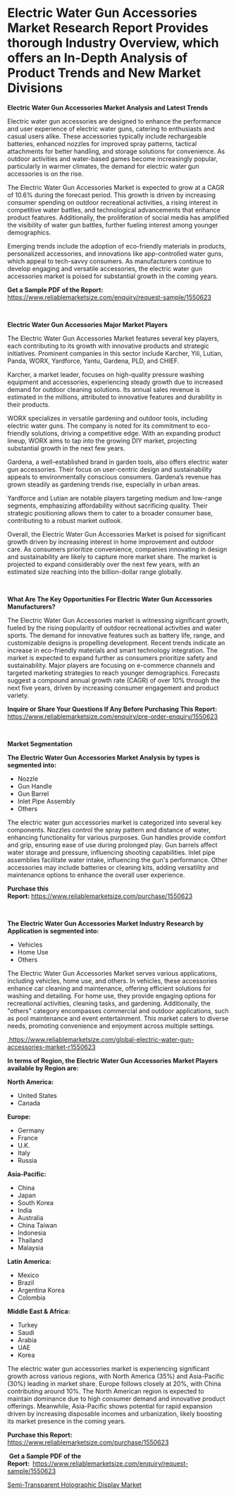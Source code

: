 <p><h1>Electric Water Gun Accessories Market Research Report Provides thorough Industry Overview, which offers an In-Depth Analysis of Product Trends and New Market Divisions</h1></p><p><strong>Electric Water Gun Accessories Market Analysis and Latest Trends</strong></p>
<p><p>Electric water gun accessories are designed to enhance the performance and user experience of electric water guns, catering to enthusiasts and casual users alike. These accessories typically include rechargeable batteries, enhanced nozzles for improved spray patterns, tactical attachments for better handling, and storage solutions for convenience. As outdoor activities and water-based games become increasingly popular, particularly in warmer climates, the demand for electric water gun accessories is on the rise.</p><p>The Electric Water Gun Accessories Market is expected to grow at a CAGR of 10.6% during the forecast period. This growth is driven by increasing consumer spending on outdoor recreational activities, a rising interest in competitive water battles, and technological advancements that enhance product features. Additionally, the proliferation of social media has amplified the visibility of water gun battles, further fueling interest among younger demographics. </p><p>Emerging trends include the adoption of eco-friendly materials in products, personalized accessories, and innovations like app-controlled water guns, which appeal to tech-savvy consumers. As manufacturers continue to develop engaging and versatile accessories, the electric water gun accessories market is poised for substantial growth in the coming years.</p></p>
<p><strong>Get a Sample PDF of the Report:&nbsp;</strong> <a href="https://www.reliablemarketsize.com/enquiry/request-sample/1550623?utm_campaign=3168&utm_medium=2&utm_source=Github&utm_content=ia&utm_term=05042025&utm_id=electric-water-gun-accessories">https://www.reliablemarketsize.com/enquiry/request-sample/1550623</a></p>
<p>&nbsp;</p>
<p><strong>Electric Water Gun Accessories Major Market Players</strong></p>
<p><p>The Electric Water Gun Accessories Market features several key players, each contributing to its growth with innovative products and strategic initiatives. Prominent companies in this sector include Karcher, Yili, Lutian, Panda, WORX, Yardforce, Yantu, Gardena, PLD, and CHIEF. </p><p>Karcher, a market leader, focuses on high-quality pressure washing equipment and accessories, experiencing steady growth due to increased demand for outdoor cleaning solutions. Its annual sales revenue is estimated in the millions, attributed to innovative features and durability in their products.</p><p>WORX specializes in versatile gardening and outdoor tools, including electric water guns. The company is noted for its commitment to eco-friendly solutions, driving a competitive edge. With an expanding product lineup, WORX aims to tap into the growing DIY market, projecting substantial growth in the next few years.</p><p>Gardena, a well-established brand in garden tools, also offers electric water gun accessories. Their focus on user-centric design and sustainability appeals to environmentally conscious consumers. Gardena’s revenue has grown steadily as gardening trends rise, especially in urban areas.</p><p>Yardforce and Lutian are notable players targeting medium and low-range segments, emphasizing affordability without sacrificing quality. Their strategic positioning allows them to cater to a broader consumer base, contributing to a robust market outlook.</p><p>Overall, the Electric Water Gun Accessories Market is poised for significant growth driven by increasing interest in home improvement and outdoor care. As consumers prioritize convenience, companies innovating in design and sustainability are likely to capture more market share. The market is projected to expand considerably over the next few years, with an estimated size reaching into the billion-dollar range globally.</p></p>
<p>&nbsp;</p>
<p><strong>What Are The Key Opportunities For Electric Water Gun Accessories Manufacturers?</strong></p>
<p><p>The Electric Water Gun Accessories market is witnessing significant growth, fueled by the rising popularity of outdoor recreational activities and water sports. The demand for innovative features such as battery life, range, and customizable designs is propelling development. Recent trends indicate an increase in eco-friendly materials and smart technology integration. The market is expected to expand further as consumers prioritize safety and sustainability. Major players are focusing on e-commerce channels and targeted marketing strategies to reach younger demographics. Forecasts suggest a compound annual growth rate (CAGR) of over 10% through the next five years, driven by increasing consumer engagement and product variety.</p></p>
<p><strong>Inquire or Share Your Questions If Any Before Purchasing This Report:</strong> <a href="https://www.reliablemarketsize.com/enquiry/pre-order-enquiry/1550623?utm_campaign=3168&utm_medium=2&utm_source=Github&utm_content=ia&utm_term=05042025&utm_id=electric-water-gun-accessories">https://www.reliablemarketsize.com/enquiry/pre-order-enquiry/1550623</a></p>
<p>&nbsp;</p>
<p><strong>Market Segmentation</strong></p>
<p><strong>The Electric Water Gun Accessories Market Analysis by types is segmented into:</strong></p>
<p><ul><li>Nozzle</li><li>Gun Handle</li><li>Gun Barrel</li><li>Inlet Pipe Assembly</li><li>Others</li></ul></p>
<p><p>The electric water gun accessories market is categorized into several key components. Nozzles control the spray pattern and distance of water, enhancing functionality for various purposes. Gun handles provide comfort and grip, ensuring ease of use during prolonged play. Gun barrels affect water storage and pressure, influencing shooting capabilities. Inlet pipe assemblies facilitate water intake, influencing the gun's performance. Other accessories may include batteries or cleaning kits, adding versatility and maintenance options to enhance the overall user experience.</p></p>
<p><strong>Purchase this Report:&nbsp;</strong><a href="https://www.reliablemarketsize.com/purchase/1550623?utm_campaign=3168&utm_medium=2&utm_source=Github&utm_content=ia&utm_term=05042025&utm_id=electric-water-gun-accessories">https://www.reliablemarketsize.com/purchase/1550623</a></p>
<p>&nbsp;</p>
<p><strong>The Electric Water Gun Accessories Market Industry Research by Application is segmented into:</strong></p>
<p><ul><li>Vehicles</li><li>Home Use</li><li>Others</li></ul></p>
<p><p>The Electric Water Gun Accessories Market serves various applications, including vehicles, home use, and others. In vehicles, these accessories enhance car cleaning and maintenance, offering efficient solutions for washing and detailing. For home use, they provide engaging options for recreational activities, cleaning tasks, and gardening. Additionally, the "others" category encompasses commercial and outdoor applications, such as pool maintenance and event entertainment. This market caters to diverse needs, promoting convenience and enjoyment across multiple settings.</p></p>
<p><a href="https://www.reliablemarketsize.com/global-electric-water-gun-accessories-market-r1550623?utm_campaign=3168&utm_medium=2&utm_source=Github&utm_content=ia&utm_term=05042025&utm_id=electric-water-gun-accessories">&nbsp;https://www.reliablemarketsize.com/global-electric-water-gun-accessories-market-r1550623</a></p>
<p><strong>In terms of Region, the Electric Water Gun Accessories Market Players available by Region are:</strong></p>
<p>
    <p> <strong> North America: </strong>
        <ul>
            <li>United States</li>
            <li>Canada</li>
        </ul>
        </p> 
    <p> <strong> Europe: </strong>
        <ul>
            <li>Germany</li>
            <li>France</li>
            <li>U.K.</li>
            <li>Italy</li>
            <li>Russia</li>
        </ul>
        </p> 
    <p> <strong> Asia-Pacific: </strong>
        <ul>
            <li>China</li>
            <li>Japan</li>
            <li>South Korea</li>
            <li>India</li>
            <li>Australia</li>
            <li>China Taiwan</li>
            <li>Indonesia</li>
            <li>Thailand</li>
            <li>Malaysia</li>
        </ul>
        </p> 
    <p> <strong> Latin America: </strong>
        <ul>
            <li>Mexico</li>
            <li>Brazil</li>
            <li>Argentina Korea</li>
            <li>Colombia</li>
        </ul>
        </p> 
    <p> <strong> Middle East & Africa: </strong>
        <ul>
            <li>Turkey</li>
            <li>Saudi</li>
            <li>Arabia</li>
            <li>UAE</li>
            <li>Korea</li>
        </ul>
    </p>
    </p>
<p><p>The electric water gun accessories market is experiencing significant growth across various regions, with North America (35%) and Asia-Pacific (30%) leading in market share. Europe follows closely at 20%, with China contributing around 10%. The North American region is expected to maintain dominance due to high consumer demand and innovative product offerings. Meanwhile, Asia-Pacific shows potential for rapid expansion driven by increasing disposable incomes and urbanization, likely boosting its market presence in the coming years.</p></p>
<p><strong>Purchase this Report: </strong><a href="https://www.reliablemarketsize.com/purchase/1550623?utm_campaign=3168&utm_medium=2&utm_source=Github&utm_content=ia&utm_term=05042025&utm_id=electric-water-gun-accessories">https://www.reliablemarketsize.com/purchase/1550623</a></p>
<p>&nbsp;<strong>Get a Sample PDF of the Report:&nbsp;&nbsp;</strong><a href="https://www.reliablemarketsize.com/enquiry/request-sample/1550623?utm_campaign=3168&utm_medium=2&utm_source=Github&utm_content=ia&utm_term=05042025&utm_id=electric-water-gun-accessories">https://www.reliablemarketsize.com/enquiry/request-sample/1550623</a></p>
<p><strong></strong></p>
<p><p><a href="https://github.com/shopovdjondo/Market-Research-Report-List-1/blob/main/semi-transparent-holographic-display-market.md?utm_campaign=3168&utm_medium=2&utm_source=Github&utm_content=ia&utm_term=05042025&utm_id=electric-water-gun-accessories">Semi-Transparent Holographic Display Market</a></p></p>